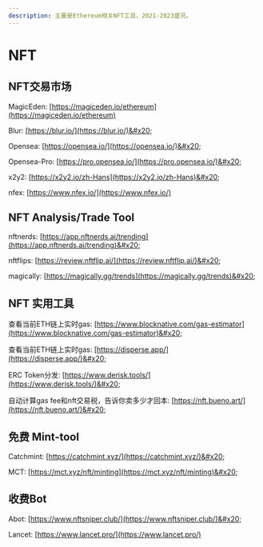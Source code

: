 ```yaml
---
description: 主要是Ethereum相关NFT工具，2021-2023盛况。
---
```


# NFT

## NFT交易市场&#x20;

MagicEden: [https://magiceden.io/ethereum](https://magiceden.io/ethereum)

Blur: [https://blur.io/](https://blur.io/)&#x20;

Opensea: [https://opensea.io/](https://opensea.io/)&#x20;

Opensea-Pro: [https://pro.opensea.io/](https://pro.opensea.io/)&#x20;

x2y2: [https://x2y2.io/zh-Hans](https://x2y2.io/zh-Hans)&#x20;

nfex: [https://www.nfex.io/](https://www.nfex.io/)



## NFT Analysis/Trade Tool&#x20;

nftnerds: [https://app.nftnerds.ai/trending](https://app.nftnerds.ai/trending)&#x20;

nftflips: [https://review.nftflip.ai/](https://review.nftflip.ai/)&#x20;

magically: [https://magically.gg/trends](https://magically.gg/trends)&#x20;



## NFT 实用工具&#x20;

查看当前ETH链上实时gas: [https://www.blocknative.com/gas-estimator](https://www.blocknative.com/gas-estimator)&#x20;

查看当前ETH链上实时gas: [https://disperse.app/](https://disperse.app/)&#x20;

ERC Token分发: [https://www.derisk.tools/](https://www.derisk.tools/)&#x20;

自动计算gas fee和nft交易税，告诉你卖多少才回本: [https://nft.bueno.art/](https://nft.bueno.art/)&#x20;



## 免费 Mint-tool&#x20;

Catchmint: [https://catchmint.xyz/](https://catchmint.xyz/)&#x20;

MCT: [https://mct.xyz/nft/minting](https://mct.xyz/nft/minting)&#x20;



## 收费Bot

Abot: [https://www.nftsniper.club/](https://www.nftsniper.club/)&#x20;

Lancet: [https://www.lancet.pro/](https://www.lancet.pro/)

